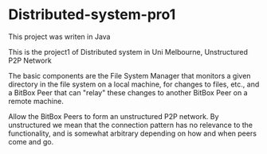 # Distributed-system-pro1
This project was writen in Java

This is the project1 of Distributed system in Uni Melbourne, Unstructured P2P Network

The basic components are the File System Manager that monitors a given directory in the file system on a local machine, 
for changes to files, etc., and a BitBox Peer that can "relay" these changes to another BitBox Peer on a remote machine.


Allow the BitBox Peers to form an unstructured P2P network. By unstructured we mean that the connection pattern has no relevance to the functionality, and is somewhat arbitrary depending on how and when peers come and go.
